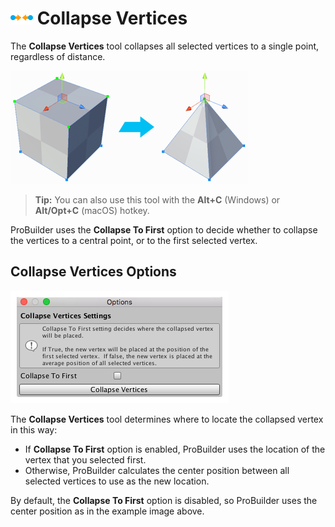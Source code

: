 # ![Collapse Vertices icon](images/icons/Vert_Collapse.png) Collapse Vertices

The __Collapse Vertices__ tool collapses all selected vertices to a single point, regardless of distance. 

![Cube becomes a pyramid](images/CollapseVerts_Example.png)

> **Tip:** You can also use this tool with the **Alt+C** (Windows) or **Alt/Opt+C** (macOS) hotkey.

ProBuilder uses the **Collapse To First** option to decide whether to collapse the vertices to a central point, or to the first selected vertex.

## Collapse Vertices Options

![Collapse Vertices options](images/Vert_Collapse_props.png)

The **Collapse Vertices** tool determines where to locate the collapsed vertex in this way:

- If **Collapse To First** option is enabled, ProBuilder uses the location of the vertex that you selected first.
- Otherwise, ProBuilder calculates the center position between all selected vertices to use as the new location.

By default, the **Collapse To First** option is disabled, so ProBuilder uses the center position as in the example image above.

